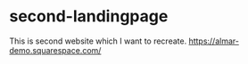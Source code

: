 # second-landingpage
This is second website which I want to recreate.
https://almar-demo.squarespace.com/
